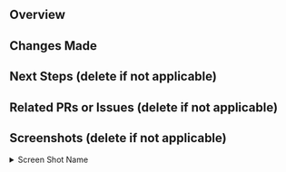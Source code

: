 <!-- IF A SECTION IS NOT APPLICABLE TO YOU, PLEASE DELETE IT!! -->

<!-- Your title should be able to summarize what changes you've made in one sentence. For example: "Exclude staff from the check for follows". For stacked PRs, please indicate clearly in the title where in the stack you are. For example: "[Core Impact Refactor][4/5] Converted all files to MVP model" -->


## Overview

<!-- Summarize your changes here. -->



## Changes Made

<!-- Include details of what your changes actually are and how it is intended to work. -->


## Next Steps (delete if not applicable)

<!-- If this is part of a multi-PR change, please describe what changes you plan on addressing in future PRs. -->



## Related PRs or Issues (delete if not applicable)

<!-- List related PRs against other branches/repositories. -->



## Screenshots (delete if not applicable)

<!-- If you are making any changes to UI, you should use this section. -->

<details>

  <summary>Screen Shot Name</summary>


  <!-- Insert file link here. Newlines above and below your link are necessary for this to work. -->
  

</details>